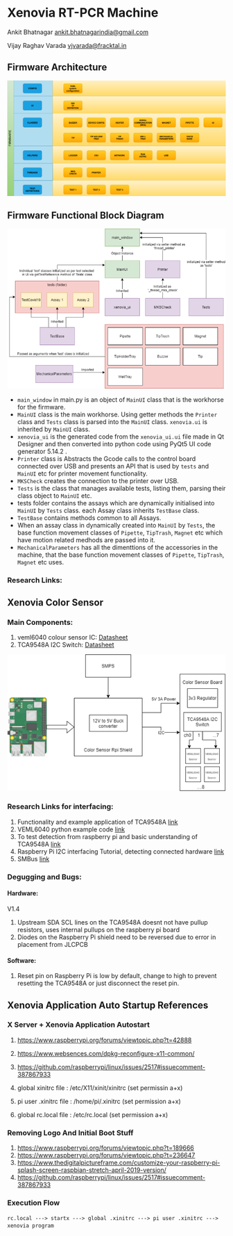 # Xenovia RT-PCR Machine

Ankit Bhatnagar
ankit.bhatnagarindia@gmail.com

Vijay Raghav Varada
vjvarada@fracktal.in



## Firmware Architecture

![alt-text](https://github.com/FracktalWorks/Xenovia-RNA-Extraction-PCR-Machine/blob/master/Doccumentation%20&%20Resources/Firmware%20Structure.png?raw=true "Firmware Architecture")

## Firmware Functional Block Diagram
![alt-text](https://github.com/FracktalWorks/Xenovia-RNA-Extraction-PCR-Machine/blob/master/Doccumentation%20&%20Resources/Code%20Functional%20Block%20Diagram.png?raw=true "Firmware Functional BLock Diagram")

* `main_window` in main.py is an object of `MainUI` class that is the workhorse for the firmware.
* `MainUI` class is the main workhorse. Using getter methods the `Printer` class and `Tests` class is parsed into the `MainUI` class. `xenovia.ui` is inherited by `MainUI` class.
* `xenovia_ui` is the generated code from the `xenovia_ui.ui` file made in Qt Designer and then converted into python code using PyQt5 UI code generator 5.14.2 .
* `Printer` class is Abstracts the Gcode calls to the control board connected over USB and presents an API that is used by `tests` and `MainUI` etc for printer movement functionality.
* `MKSCheck` creates the connection to the printer over USB.
* `Tests` is the class that manages available tests, listing them, parsing their class object to `MainUI` etc.
* tests folder contains the assays which are dynamically initialised into `MainUI` by `Tests` class. each Assay class inherits `TestBase` class.
* `TestBase` contains methods common to all Assays.
* When an assay class in dynamically created into `MainUI` by `Tests`, the base function movement classes of `Pipette`, `TipTrash`, `Magnet` etc which have motion related medhods are passed into it.
* `MechanicalParameters` has all the dimenttions of the accessories in the machine, that the base function movement classes of `Pipette`, `TipTrash`, `Magnet` etc uses.

### Research Links:


## Xenovia Color Sensor 

### Main Components:
1. veml6040 colour sensor IC:  [Datasheet](https://www.vishay.com/docs/84276/veml6040.pdf)
2. TCA9548A I2C Switch: [Datasheet](https://www.ti.com/lit/ds/symlink/tca9548a.pdf)

![alt-text](https://github.com/FracktalWorks/Xenovia-RNA-Extraction-PCR-Machine/blob/master/Doccumentation%20&%20Resources/Color%20Sensor%20HW%20Block%20Diagram.png?raw=true "Hardware Architecture")

### Research Links for interfacing:
1. Functionality and example application of TCA9548A [link](https://www.hackster.io/tarantula3/tca9548a-i2c-multiplexer-module-with-arduino-and-nodemcu-3d3313)
2. VEML6040 python example code [link](https://www.raspberrypi.org/forums/viewtopic.php?t=263498)
3. To test detection from raspberry pi and basic understanding of TCA9548A [link](https://www.raspberrypi.org/forums/viewtopic.php?t=146416)
4. Raspberry Pi I2C interfacing Tutorial, detecting connected hardware [link](https://learn.adafruit.com/adafruits-raspberry-pi-lesson-4-gpio-setup/configuring-i2c)
5. SMBus [link](http://wiki.erazor-zone.de/wiki:linux:python:smbus:doc)
### Degugging and Bugs:
#### Hardware:
V1.4
1. Upstream SDA SCL lines on the TCA9548A doesnt not have pullup resistors, uses internal pullups on the raspberry pi board
2. Diodes on the Raspberry Pi shield need to be reversed due to error in placement from JLCPCB

#### Software:

1. Reset pin on Raspberry Pi is low by default, change to high to prevent resetting the TCA9548A or just disconnect the reset pin.


## Xenovia Application Auto Startup References

### X Server + Xenovia Application Autostart
1. https://www.raspberrypi.org/forums/viewtopic.php?t=42888
2. https://www.websences.com/dpkg-reconfigure-x11-common/
3. https://github.com/raspberrypi/linux/issues/2517#issuecomment-387867933

1. global xinitrc file : /etc/X11/xinit/xinitrc (set permissin a+x)
2. pi user .xinitrc file : /home/pi/.xinitrc (set permission a+x)
3. global rc.local file : /etc/rc.local (set permission a+x)

### Removing Logo And Initial Boot Stuff

1. https://www.raspberrypi.org/forums/viewtopic.php?t=189666
2. https://www.raspberrypi.org/forums/viewtopic.php?t=236647
3. https://www.thedigitalpictureframe.com/customize-your-raspberry-pi-splash-screen-raspbian-stretch-april-2019-version/
4. https://github.com/raspberrypi/linux/issues/2517#issuecomment-387867933

### Execution Flow
```rc.local ---> startx ---> global .xinitrc ---> pi user .xinitrc ---> xenovia program```
